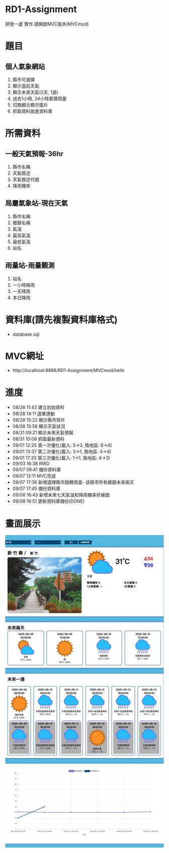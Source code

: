 # RD1-Assignment
研發一處 實作
請開啟MVC版本(MVCmod)

# 題目
## 個人氣象網站
1. 縣市可選擇
2. 顯示當前天氣
3. 顯示未來天氣(2天, 1週)
4. 過去1小時, 24小時累積雨量
5. 切換顯示顯示圖片
6. 抓取資料放進資料庫

# 所需資料
## 一般天氣預報-36hr
1. 縣市名稱
2. 天氣敘述
3. 天氣敘述代號
4. 降雨機率

## 局屬氣象站-現在天氣
1. 縣市名稱
2. 鄉鎮名稱
3. 氣溫
4. 最高氣溫
5. 最低氣溫
6. 站名

## 雨量站-雨量觀測
1. 站名
2. 一小時降雨
3. 一天降雨
4. 本日降雨

# 資料庫(請先複製資料庫格式)
- database.sql

# MVC網址
- http://localhost:8888/RD1-Assignment/MVCmod/hello

# 進度
- 08/28 11:43 建立初始資料
- 08/28 14:11 選單連動
- 08/28 15:22 顯示縣市照片
- 08/28 15:58 顯示天氣狀況
- 08/31 09:21 顯示未來天氣預報
- 08/31 10:08 抓取最新資料
- 09/01 12:25 第一次優化(載入: 5->3, 換地區: 6->4)
- 09/01 13:37 第二次優化(載入: 3->1, 換地區: 4->4)
- 09/01 17:20 第三次優化(載入: 1->1, 換地區: 4->3)
- 09/03 16:38 RWD
- 09/07 09:41 備份資料庫
- 09/07 12:11 MVC完成
- 09/07 17:36 新增選擇縣市跳轉頁面- 該縣市所有鄉鎮未來兩天
- 09/07 17:45 備份資料庫
- 09/08 16:43 新增未來七天氣溫和降雨機率折線圖
- 09/08 16:51 更新資料庫備份(DONE)

# 畫面展示
![image](./home.png)